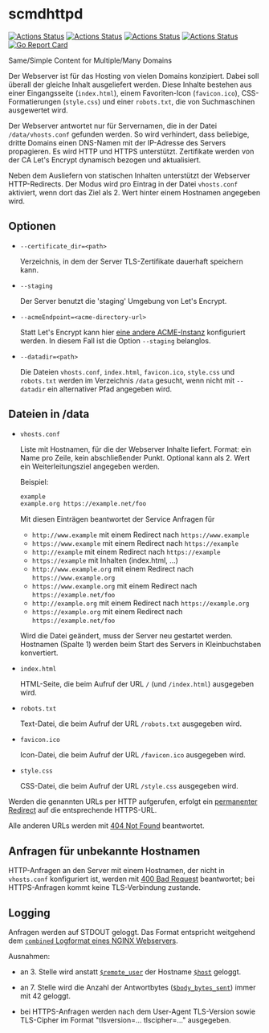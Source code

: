 # scmdhttpd

[![Actions Status](https://github.com/andreasschulze/scmdhttpd/workflows/Go%20Build/badge.svg)](https://github.com/andreasschulze/scmdhttpd/actions?query=workflow%3AGo%20Build)
[![Actions Status](https://github.com/andreasschulze/scmdhttpd/workflows/CodeQL/badge.svg)](https://github.com/andreasschulze/scmdhttpd/actions?query=workflow%3ACodeQL)
[![Actions Status](https://github.com/andreasschulze/scmdhttpd/workflows/Shellcheck/badge.svg)](https://github.com/andreasschulze/scmdhttpd/actions?query=workflow%3AShellcheck)
[![Actions Status](https://github.com/andreasschulze/scmdhttpd/workflows/Markdownlint/badge.svg)](https://github.com/andreasschulze/scmdhttpd/actions?query=workflow%3AMarkdownlint)
[![Go Report Card](https://goreportcard.com/badge/github.com/andreasschulze/scmdhttpd)](https://goreportcard.com/report/github.com/andreasschulze/scmdhttpd)

Same/Simple Content for Multiple/Many Domains

Der Webserver ist für das Hosting von vielen Domains konzipiert. Dabei soll
überall der gleiche Inhalt ausgeliefert werden. Diese Inhalte bestehen aus
einer Eingangsseite (`index.html`), einem Favoriten-Icon (`favicon.ico`),
CSS-Formatierungen (`style.css`) und einer `robots.txt`, die von Suchmaschinen
ausgewertet wird.

Der Webserver antwortet nur für Servernamen, die in der Datei
`/data/vhosts.conf` gefunden werden. So wird verhindert, dass beliebige, dritte
Domains einen DNS-Namen mit der IP-Adresse des Servers propagieren. Es wird
HTTP und HTTPS unterstützt. Zertifikate werden von der CA Let's Encrypt
dynamisch bezogen und aktualisiert.

Neben dem Ausliefern von statischen Inhalten unterstützt der Webserver
HTTP-Redirects.  Der Modus wird pro Eintrag in der Datei `vhosts.conf` aktiviert,
wenn dort das Ziel als 2. Wert hinter einem Hostnamen angegeben wird.

## Optionen

- `--certificate_dir=<path>`

  Verzeichnis, in dem der Server TLS-Zertifikate dauerhaft speichern kann.

- `--staging`

  Der Server benutzt die 'staging' Umgebung von Let's Encrypt.

- `--acmeEndpoint=<acme-directory-url>`

  Statt Let's Encrypt kann hier [eine andere ACME-Instanz](https://datatracker.ietf.org/doc/html/rfc8555#section-7.1.1)
  konfiguriert werden. In diesem Fall ist die Option `--staging` belanglos.

- `--datadir=<path>`

  Die Dateien `vhosts.conf`, `index.html`, `favicon.ico`, `style.css` und
  `robots.txt` werden im Verzeichnis `/data` gesucht, wenn nicht mit `--datadir`
  ein alternativer Pfad angegeben wird.

## Dateien in /data

- `vhosts.conf`

  Liste mit Hostnamen, für die der Webserver Inhalte liefert. Format: ein
  Name pro Zeile, kein abschließender Punkt. Optional kann als 2. Wert ein
  Weiterleitungsziel angegeben werden.

  Beispiel:

  ```txt
  example
  example.org https://example.net/foo
  ```

  Mit diesen Einträgen beantwortet der Service Anfragen für

   - `http://www.example` mit einem Redirect nach `https://www.example`
   - `https://www.example` mit einem Redirect nach `https://example`
   - `http://example` mit einem Redirect nach `https://example`
   - `https://example` mit Inhalten (index.html, ...)
   - `http://www.example.org` mit einem Redirect nach `https://www.example.org`
   - `https://www.example.org` mit einem Redirect nach `https://example.net/foo`
   - `http://example.org` mit einem Redirect nach `https://example.org`
   - `https://example.org` mit einem Redirect nach `https://example.net/foo`

  Wird die Datei geändert, muss der Server neu gestartet werden. Hostnamen
  (Spalte 1) werden beim Start des Servers in Kleinbuchstaben konvertiert.

- `index.html`

  HTML-Seite, die beim Aufruf der URL `/` (und `/index.html`) ausgegeben wird.

- `robots.txt`

  Text-Datei, die beim Aufruf der URL `/robots.txt` ausgegeben wird.

- `favicon.ico`

  Icon-Datei, die beim Aufruf der URL `/favicon.ico` ausgegeben wird.

- `style.css`

  CSS-Datei, die beim Aufruf der URL `/style.css` ausgegeben wird.

Werden die genannten URLs per HTTP aufgerufen, erfolgt ein
[permanenter Redirect](https://datatracker.ietf.org/doc/html/rfc7231#section-6.4.2)
auf die entsprechende HTTPS-URL.

Alle anderen URLs werden mit [404 Not Found](https://datatracker.ietf.org/doc/html/rfc7231#section-6.5.4)
beantwortet.

## Anfragen für unbekannte Hostnamen

HTTP-Anfragen an den Server mit einem Hostnamen, der nicht in `vhosts.conf`
konfiguriert ist, werden mit [400 Bad Request](https://datatracker.ietf.org/doc/html/rfc7231#section-6.5.1)
beantwortet; bei HTTPS-Anfragen kommt keine TLS-Verbindung zustande.

## Logging

Anfragen werden auf STDOUT geloggt. Das Format entspricht weitgehend dem
[`combined` Logformat eines NGINX Webservers](https://nginx.org/r/log_format).

Ausnahmen:

- an 3. Stelle wird anstatt [`$remote_user`](https://nginx.org/en/docs/http/ngx_http_core_module.html#var_remote_user)
  der Hostname [`$host`](https://nginx.org/en/docs/http/ngx_http_core_module.html#var_host)
  geloggt.

- an 7. Stelle wird die Anzahl der Antwortbytes ([`$body_bytes_sent`](https://nginx.org/en/docs/http/ngx_http_core_module.html#var_body_bytes_sent))
  immer mit 42 geloggt.

- bei HTTPS-Anfragen werden nach dem User-Agent TLS-Version sowie TLS-Cipher
  im Format "tlsversion=... tlscipher=..." ausgegeben.
